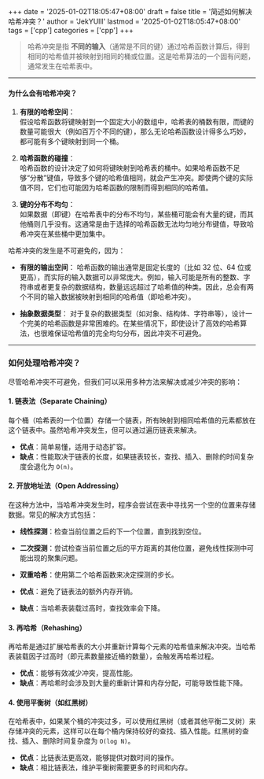 +++
date = '2025-01-02T18:05:47+08:00'
draft = false
title = '简述如何解决哈希冲突？'
author = 'JekYUlll'
lastmod = '2025-01-02T18:05:47+08:00'
tags = ['cpp']
categories = ['cpp']
+++

> 哈希冲突是指 **不同的输入**（通常是不同的键）通过哈希函数计算后，得到相同的哈希值并被映射到相同的桶或位置。这是哈希算法的一个固有问题，通常发生在哈希表中。

---

#### **为什么会有哈希冲突？**

1. **有限的哈希空间**：  
   假设哈希函数将键映射到一个固定大小的数组中，哈希表的桶数有限，而键的数量可能很大（例如百万个不同的键），那么无论哈希函数设计得多么巧妙，都可能有多个键映射到同一个桶。

2. **哈希函数的碰撞**：  
   哈希函数的设计决定了如何将键映射到哈希表的桶中。如果哈希函数不足够“分散”键值，导致多个键的哈希值相同，就会产生冲突。即使两个键的实际值不同，它们也可能因为哈希函数的限制而得到相同的哈希值。

3. **键的分布不均匀**：  
   如果数据（即键）在哈希表中的分布不均匀，某些桶可能会有大量的键，而其他桶则几乎没有。这通常是由于选择的哈希函数无法均匀地分布键值，导致哈希冲突在某些桶中更加集中。

哈希冲突的发生是不可避免的，因为：

- **有限的输出空间**：
哈希函数的输出通常是固定长度的（比如 32 位、64 位或更高），而实际的输入数据可以非常庞大。例如，输入可能是所有的整数、字符串或者更复杂的数据结构，数量远远超过了哈希值的种类。因此，总会有两个不同的输入数据被映射到相同的哈希值（即哈希冲突）。

- **抽象数据类型**：
对于复杂的数据类型（如对象、结构体、字符串等），设计一个完美的哈希函数是非常困难的。在某些情况下，即使设计了高效的哈希算法，也很难保证哈希值的完全均匀分布，因此冲突不可避免。

---

### **如何处理哈希冲突？**

尽管哈希冲突不可避免，但我们可以采用多种方法来解决或减少冲突的影响：

#### 1. **链表法（Separate Chaining）**

每个桶（哈希表的一个位置）存储一个链表，所有映射到相同哈希值的元素都放在这个链表中。虽然哈希冲突发生，但可以通过遍历链表来解决。
  
- **优点**：简单易懂，适用于动态扩容。
- **缺点**：性能取决于链表的长度，如果链表较长，查找、插入、删除的时间复杂度会退化为 `O(n)`。

#### 2. **开放地址法（Open Addressing）**

在这种方法中，当哈希冲突发生时，程序会尝试在表中寻找另一个空的位置来存储数据。常见的解决方式包括：
- **线性探测**：检查当前位置之后的下一个位置，直到找到空位。
- **二次探测**：尝试检查当前位置之后的平方距离的其他位置，避免线性探测中可能出现的聚集问题。
- **双重哈希**：使用第二个哈希函数来决定探测的步长。

- **优点**：避免了链表法的额外内存开销。
- **缺点**：当哈希表装载过高时，查找效率会下降。

#### 3. **再哈希（Rehashing）**

再哈希是通过扩展哈希表的大小并重新计算每个元素的哈希值来解决冲突。当哈希表装载因子过高时（即元素数量接近桶的数量），会触发再哈希过程。

- **优点**：能够有效减少冲突，提高性能。
- **缺点**：再哈希时会涉及到大量的重新计算和内存分配，可能导致性能下降。

#### 4. **使用平衡树（如红黑树）**

在哈希表中，如果某个桶的冲突过多，可以使用红黑树（或者其他平衡二叉树）来存储冲突的元素，这样可以在每个桶内保持较好的查找、插入性能。红黑树的查找、插入、删除时间复杂度为 `O(log N)`。

- **优点**：比链表法更高效，能够提供对数时间的操作。
- **缺点**：相比链表法，维护平衡树需要更多的时间和内存。